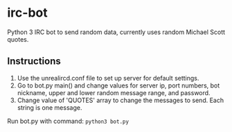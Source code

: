 # irc-bot
Python 3 IRC bot to send random data, currently uses random Michael Scott quotes.

## Instructions
1. Use the unrealircd.conf file to set up server for default settings.
2. Go to bot.py main() and change values for server ip, port numbers,
bot nickname, upper and lower random message range, and password.
3. Change value of 'QUOTES' array to change the messages to send. Each string
is one message.

Run bot.py with command: `python3 bot.py`
